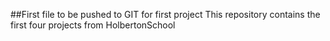 ##First file to be pushed to GIT for first project
This repository contains the first four projects from HolbertonSchool
